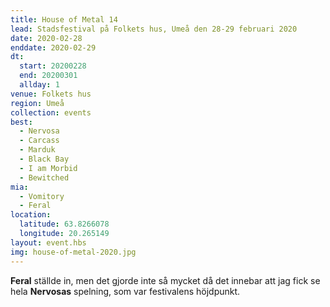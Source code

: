```yaml
---
title: House of Metal 14
lead: Stadsfestival på Folkets hus, Umeå den 28-29 februari 2020
date: 2020-02-28
enddate: 2020-02-29
dt:
  start: 20200228
  end: 20200301
  allday: 1
venue: Folkets hus
region: Umeå
collection: events
best:
  - Nervosa
  - Carcass
  - Marduk
  - Black Bay
  - I am Morbid
  - Bewitched
mia:
  - Vomitory
  - Feral
location:
  latitude: 63.8266078
  longitude: 20.265149
layout: event.hbs
img: house-of-metal-2020.jpg
---
```


**Feral** ställde in, men det gjorde inte så mycket då det innebar att jag fick se hela **Nervosas** spelning, som var festivalens höjdpunkt.
